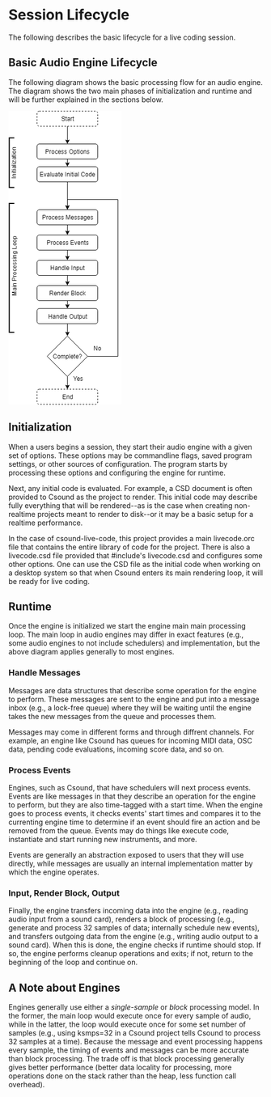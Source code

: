 # Session Lifecycle

The following describes the basic lifecycle for a live coding session. 

## Basic Audio Engine Lifecycle

The following diagram shows the basic processing flow for an audio engine. The diagram shows the two main phases of initialization and runtime and will be further explained in the sections below.  

![Audio Engine Lifecycle](images/audio_engine.png)

## Initialization

When a users begins a session, they start their audio engine with a given set
of options. These options may be commandline flags, saved program settings,
or other sources of configuration. The program starts by processing these
options and configuring the engine for runtime.

Next, any initial code is evaluated. For example, a CSD document is often
provided to Csound as the project to render. This initial code may describe
fully everything that will be rendered--as is the case when creating
non-realtime projects meant to render to disk--or it may be a basic setup for
a realtime performance.

In the case of csound-live-code, this project provides a main livecode.orc
file that contains the entire library of code for the project. There is also
a livecode.csd file provided that #include's livecode.csd and configures some
other options. One can use the CSD file as the initial code when working on a
desktop system so that when Csound enters its main rendering loop, it will be
ready for live coding.

## Runtime

Once the engine is initialized we start the engine main main processing loop.
The main loop in audio engines may differ in exact features (e.g., some audio
engines to not include schedulers) and implementation, but the above diagram
applies generally to most engines.


### Handle Messages

Messages are data structures that describe some operation for the engine to
perform. These messages are sent to the engine and put into a message inbox
(e.g., a lock-free queue) where they will be waiting until the engine takes
the new messages from the queue and processes them.

Messages may come in different forms and through diffrent channels. For
example, an engine like Csound has queues for incoming MIDI data, OSC data,
pending code evaluations, incoming score data, and so on.

### Process Events

Engines, such as Csound, that have schedulers will next process events.
Events are like messages in that they describe an operation for the engine to
perform, but they are also time-tagged with a start time. When the engine
goes to process events, it checks events' start times and compares it to the
currenting engine time to determine if an event should fire an action and be
removed from the queue. Events may do things like execute code, instantiate
and start running new instruments, and more.

Events are generally an abstraction exposed to users that they will use
directly, while messages are usually an internal implementation matter by
which the engine operates.

### Input, Render Block, Output

Finally, the engine transfers incoming data into the engine (e.g., reading
audio input from a sound card), renders a block of processing (e.g., generate
and process 32 samples of data; internally schedule new events), and
transfers outgoing data from the engine (e.g., writing audio output to a
sound card). When this is done, the engine checks if runtime should stop. If
so, the engine performs cleanup operations and exits; if not, return to the
beginning of the loop and continue on.


## A Note about Engines

Engines generally use either a _single-sample_ or _block_ processing model.
In the former, the main loop would execute once for every sample of audio,
while in the latter, the loop would execute once for some set number of
samples (e.g., using ksmps=32 in a Csound project tells Csound to process 32
samples at a time). Because the message and event processing happens every
sample, the timing of events and messages can be more accurate than block
processing. The trade off is that block processing generally gives better
performance (better data locality for processing, more operations done on the
stack rather than the heap, less function call overhead).
